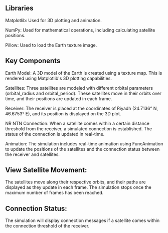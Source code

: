 ## Libraries

Matplotlib: Used for 3D plotting and animation.

NumPy: Used for mathematical operations, including calculating satellite positions.

Pillow: Used to load the Earth texture image.

## Key Components

Earth Model: A 3D model of the Earth is created using a texture map. This is rendered using Matplotlib's 3D plotting capabilities.

Satellites: Three satellites are modeled with different orbital parameters (orbital_radius and orbital_period). These satellites move in their orbits over time, and their positions are updated in each frame.

Receiver: The receiver is placed at the coordinates of Riyadh (24.7136° N, 46.6753° E), and its position is displayed on the 3D plot.

NR NTN Connection: When a satellite comes within a certain distance threshold from the receiver, a simulated connection is established. The status of the connection is updated in real-time.

Animation: The simulation includes real-time animation using FuncAnimation to update the positions of the satellites and the connection status between the receiver and satellites.


## View Satellite Movement:

The satellites move along their respective orbits, and their paths are displayed as they update in each frame. The simulation stops once the maximum number of frames has been reached.

## Connection Status:

The simulation will display connection messages if a satellite comes within the connection threshold of the receiver.
